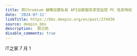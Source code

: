 ```yaml
---
title: 转Chromium 被曝设置私有 API谷歌服务享受监控 PC 信息特权
date: '2024-07-11'
linkTitle: https://bbs.deepin.org/en/post/274936
source: deepin_bbs
description:  顾己鸣 
disable_comments: true
---
```

IT之家 7 月 1
